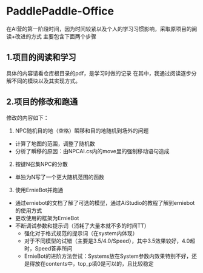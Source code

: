 # PaddlePaddle-Office
在AI营的第一阶段时间，因为时间较紧以及个人的学习习惯影响，采取原项目的阅读+改进的方式
主要包含下面两个步骤

## 1.项目的阅读和学习
具体的内容请看仓库根目录的pdf，是学习时做的记录
在其中，我通过阅读逐步分解不同的模块以及其实现方式。

## 2.项目的修改和跑通
修改的内容如下：
1. NPC随机目的地（空格）瞬移和目的地随机到场外的问题
- 计算了地图的范围，调整了随机数
- 分析了瞬移的原因：由NPCAI.cs内的move里的强制移动语句造成
2. 按键N召集NPC的分散
- 单独为N写了一个更大随机范围的函数
3. 使用ErnieBot并跑通
- 通过erniebot的文档了解了可选的模型，通过AiStudio的教程了解到erniebot的使用方式
- 更改使用的框架为ErnieBot
- 不断调试参数和提示词（消耗了大量本就不多的时间TT）
  - 强化对于格式规范的提示词（在system内体现）
  - 对于不同模型的试错（主要是3.5/4.0/Speed），其中3.5效果较好，4.0超时，Speed答非所问
  - ErnieBot的进阶方法尝试：Systems放在System参数内效果特别不好，还是得放在contents中，top_p填0是可以的，且比较稳定
